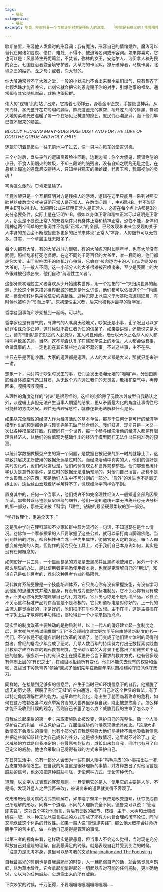 ```yaml
---
tags:
   - 瞎扯
categories:
   - 瞎扯
excerpt: 毕竟，吵架只是一个互相证明对方是残疾人的游戏。  「吵架是有意义的！嘎嘎嘎嘎也是有意义的」

---
```






歇斯底里，形容他人发癫时的形容词；我有魔法，形容自己的情绪爆炸。魔法可以替代任何诸如苦衷、借口、难处、不得不、被迫等名词或形容词。如果你喜欢，它也可以是：风暴降生丹妮莉丝，不焚者，弥林的女王，安达尔人、洛伊拿人和先民的女王，七国统治者暨全境守护者，大草海的卡丽熙，獠牙破碎者，马族卡奥，北境之王的姑妈，龙之母；或者，你大爷的。



你大爷通常登不了大雅之堂，一般的小状况也不会出来替小辈们出气，只有集齐了七颗龙珠才能召唤它，此刻它就会把它的恩宠赐予你的对手，引爆他家的祖坟。通常都有其它随机赠品，效果也很超群。



伟大的“逻辑”此刻站了出来，它踏着七彩祥云，身着金甲战衣，手握绝世神兵，从天而降，圣光盛开在它聪明的脑后，照亮这虚无的夜空，破开这凡间的昏黑，普照大地的柔和光芒温暖了每一个在场见证神迹的庶民，庶民们心潮澎湃，跪下他们早已直不起来的膝盖。



*BLOODY FUCKING MARY-SUES PIXIE DUST AND FOR THE LOVE OF GOD,THE QUEUE AND HOLY SHIT!!*



逻辑叨叨着昂起头一往无前地冲了过去，像一只冲向风车的堂吉诃德。



三个小时后，垂头丧气的逻辑臭着脸往回跑，边跑边喊：你个大傻逼，荒谬绝伦的小丑，不食人间烟火的垃圾，不知三段论的脑残者，没有自知之明的无耻之徒，在悬棺上蹦迪的愚蠢尼安德特人，只知坐井观天的癞蛤蟆，代表玉帝，我鄙视你的灵魂！



骂得这么激烈，它肯定是输了。



毕竟吵架只是一个互相证明对方是残疾人的游戏，逻辑在这里只能用一系列对照实验总结成数学公式来证明正常人是正常人。在数学问题上，由A得出B，并不能证明由B可以得出A。如果用公式来证明正常人是正常人，必须在每个点上A都是B的充分必要条件，实际上是在证明A=B。假如以身体正常和精神正常可以证明是正常人，那么是不是说正常人的充要条件只有身体正常和精神正常，恐怕不能，身体和精神这两个简单的抽象词并不能概“正常人”的全部，已经发现和未来会发现的关于人本身的东西会不断挖掘更多更多的细节来体现“正常人”本身，人的细节可以无穷多。其实，一个草履虫就无限多了。



每个人都有大爷，有的大爷战斗力很强，有的大爷练习时长两年半，也有大爷没有武德，照样乱拳打死老师傅。在这不同的千奇百怪的大爷里，唯一相同的，他们都是你大爷。由于影响因子的随机分布特性，总会有“被命运选中的人”自认为是没有大爷的，与一般人不同，这一小部分人的大爷很难被召唤出来，至少是表面上的大爷很难被召唤出来，他们自称“纯理性主义者”。



这部分原初理性主义者喜欢从头开始建构世界，用一个抽象的“一”来归纳世界的起源，无论这个用来描述世界起源的概念是什么词语，他们都可以依据这个“一”构建起一整套修辞体系来论证它的完整性。这种实际上以语义学为基础的逻辑延展，有时候也被称为“形而上学”。原初理性主义者，后来也被称为最早的哲学家。



哲学这回事能和吵架扯到一起吗，可以的。



哲学家也是有脾气的，有脾气的人嘴臭天经地义，吵架还是小事，孔子况且可以罗织罪名诛杀少正卯，这时候就不管仁者为仁的信条了。如果要讲理，还能说这是大仁，拥有“错误”意识形态的人必须杀，圣人尚且如此，后世以大义之名杀人的人都得叫声致圣先师。当然，这不能否认孔子在儒家学说上的地位，人人都会做蠢事，会做蠢事的人，一定也能在其它某些地方做不蠢的事。不过这些事，主不在乎。



主只在乎是否能吵赢。大家的道理都是道理，人人的大义都是大义，那就只能来讲一讲。



想象一下，两只鸭子吵架时发生的事，它们会发出浩瀚无垠的“嘎嘎”声，分别由脚底经身体或空气透过耳膜，从无数个方向透过我们的天灵盖，散播在空气中，再传回来，嘎嘎嘎嘎嘎嘎...



从理性的角度这样的“讨论”是很奇怪的，这样的讨论除了无数次外放型自我确认之外，从逻辑上非但无法产生当事人期望的结果，更从矛盾最大化的角度让事情往尽可能糟的方向发展。理性无法理解感性，就像逻辑无法解释什么是爱。



如果以完全理性的经济人作为经济活动的基本单位，那基于任何计算可行的经济学模型作出的预测都会是与现实完美无缺严丝合缝的。我们知道，现实只是一次又一次让各种模型被打脸。假使同在一个世界，每一个参与经济活动的经济人都是有限理性经济人，以他们的价值观为基础作出的经济学模型同样无法作出任何准确的预测。



以统计学数据做模型产生的第一个问题，是数据在被记录的那一时刻就静止了，这导致顶层决策所使用的数据永远是过时的。而经济活动中真实的人，他们的偏好是实时变化的，他们的财富也是，他们的价值观会和世界观都都是。他们那些被统计学认为是意外的事件，是过时的数据无法准确预测的，对他们自己而言，那也不是什么形而上的东西，那是他们人生中不可分割的一部分。“意外”的发生也不是毫无缘由的，这些缘由宏观经济学解释不了，微观经济学同样做不到。



置身其中的，任何一个当事人，他们或许不如完全理性经济人一般知道全部的因果关系，那些蛛丝马迹般层层缠绕的细节，他们一定知道统计学无法统计也无法分析的那一部分，那些无法被「科学」「理性」钻破的最坚硬最柔软的那一部分。



“学好数理化，走遍全天下。”



这是我中学时在理科班和不少家长群中颇为流行的一句话，不知道现在是什么情况。彷佛每一个摩拳擦掌的人只要掌握了这些公式，就可以拳打南山脚踢佛陀。当问到性格的时候，都会把性格当成一种内生属性，彷佛它是天定的命运。每个人都想变成完美的人类，但能作的努力只在工具上，对于我们自己本身该如何，其实是没有任何概念的。



如何使好一只工具，一个显而易见的方法是去熟悉并且熟练地使用它，另外一个不那么明显的办法，是让使用者更熟悉使用者本身，也就是更理解自己的“用法”，知道自己是如何思考的，找出这种思考方式的局限性。



现代教育系统更像是一个技能培训体系，它只关心你有没有掌握技能，有没有学习到他们的思维方式并融入自身，有没有成为更好的标准制品，它不关心你有没有成长，不关心你有更好地理解自己的行为方式，它只关心你是不是标准产品。它甚至不关心这种标准产品对你而言是不是积极的，它只知道标准是对你好的，上一代的主流人群觉得好的，才是好的，他们把不在乎你怎么想。主不在乎，这是主被插在十字架上后才取得的丰功伟绩，哪轮得到一个小辈来指指点点。



现实里的制度改革主要触动的是物质利益，以上一代人的偏好建立起一套制度之后，原本朝气勃勃试图推翻“当下”不合理制度建立更加平等自由博爱新制度的老一代们，不仅仅是不能适应新时代改革的浪潮了，他们变成了他们建立体制的既得利益者，曾经的屠龙少年变成了恶龙。几辈人数百年的持续努力付出无数探索实践血泪教训才建立起来的现代教育制度，在全球互联的大背景下也露出了稍微些许不适应的迹象。很多新一代的有识之士在摸索更符合当下需求的教育方式，也有很多现有体制上层的”有识之士“，在顽固地拒绝所有变化，他们不能失去现有的权势和金钱，这些当下的教育界”领袖“变成了他们先辈在数百年来试图推翻的守旧派保守势力。



同样地，在接触到足够多的信息后，产生于当时已知环境信息下的自我，他摆脱了虚无的历史感，摆脱了完全“无知”的空白通透，有了自己对这个世界的看法，有了以特定角度理解世界的能力。这革命性的变化，刚出生了就面临着致命的危机，如何在这万物勃发各种观点举案齐眉的大世界里保存自我，防止被忽悠瘸了。怎么样才能不吸收到错误的观念，否则自己长歪了怎么办？威胁到我的生命了怎么办？



自我成长起来后的第一步：采取措施防止被改变，保护自己的完整性。像一个人类保护自己的利益一样去保护自己，在面临威胁的时候表现得尤其如此。「这是大多数情况下会发生的事情，也有小部分的自我足够强大他们能持续不断地吸收新信息并把这些新知识转化为自己成长的养分，这是极少数情况，这里就不讨论了。」定义威胁的方式是自我决定的，在最原初的状态，成长出来的自我，同时也有用了自己定义的威胁，他也会采取自己觉得有效的方式来保护自己。



在日常生活中，总有一部分人会因为一些在别人眼中“鸡毛蒜皮”的小事摆出决一死战态度的事情发生。在自我的角度这是很好理解的事情，对方释放出了对他而言是威胁的信号，他必须把这种威胁消除，无论何种方式，无论何种代价。



道理，以文字方式表现的客观规则。一旦使用它的是人「使用它的主要是人类，不是吗，发现外星人之后我再来改」，被说出来的道理就变得不客观了。



使用者用他最习惯的方式去理解它，如果碰了壁第一反应是改变道理，让它变成自己所理解的形状。同样一个道理，不同的人理解完全不同。德鲁克可以说：“管理即实践”，这对五个字对他而言，背后有无数的细节、枝桠、主干、大树和土壤缠绕在一起，以一种无法以语言描述的方式形成了所有方向皆合理的闭环论证，同时又能保证这个体系的开放性。如果一般人说“管理即实践”，那么他大概率会拼命折腾手下的苦主们，做一些他自己觉得是管理的事情。



以第三者的视角来看，这样确实是很愚蠢，但当事人不会这么觉得，当时现在充分释放自己对道理的理解，自我最满足的时候，就是表现自我并受到关注的时候。「注意力是思考本身，这里可以参考我的文章[Imagination and The Focusing](https://blog.jarynzhang.us/archive/未单发文章存档02/)」



自我最高光的时刻也是自我最脆弱的时刻，人一旦脆弱自卑的话，就会感觉风声鹤唳，以为草木皆兵。它会拿起能拿得起的一切武器应对可能的任何威胁，更准确地说，它以为的任何威胁，它想像出来的所有威胁。



下次吵架的时候，千万记得，不要嘎嘎嘎嘎嘎嘎嘎嘎嘎......









